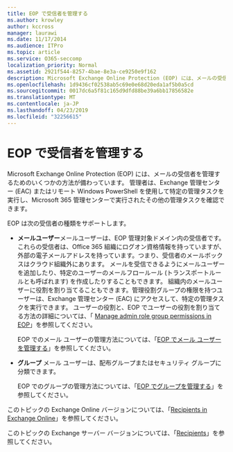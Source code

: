 ```yaml
---
title: EOP で受信者を管理する
ms.author: krowley
author: kccross
manager: laurawi
ms.date: 11/17/2014
ms.audience: ITPro
ms.topic: article
ms.service: O365-seccomp
localization_priority: Normal
ms.assetid: 2921f544-8257-4bae-8e3a-ce9250e9f162
description: Microsoft Exchange Online Protection (EOP) には、メールの受信者を管理するためのいくつかの方法が備わっています。 管理者は、Exchange 管理センター (EAC) またはリモート Windows PowerShell を使用して特定の管理タスクを実行し、Microsoft 365 管理センターで実行されたその他の管理タスクを確認できます。
ms.openlocfilehash: 1d9436cf02538ab5c69e0e68d20eda1af5b0a5cd
ms.sourcegitcommit: 0017dc6a5f81c165d9dfd88be39a6bb17856582e
ms.translationtype: MT
ms.contentlocale: ja-JP
ms.lasthandoff: 04/23/2019
ms.locfileid: "32256615"
---
```

# <a name="manage-recipients-in-eop"></a>EOP で受信者を管理する

Microsoft Exchange Online Protection (EOP) には、メールの受信者を管理するためのいくつかの方法が備わっています。 管理者は、Exchange 管理センター (EAC) またはリモート Windows PowerShell を使用して特定の管理タスクを実行し、Microsoft 365 管理センターで実行されたその他の管理タスクを確認できます。
  
EOP は次の受信者の種類をサポートします。
  
- **メールユーザー**メールユーザーは、EOP 管理対象ドメイン内の受信者です。 これらの受信者は、Office 365 組織にログオン資格情報を持っていますが、外部の電子メールアドレスを持っています。つまり、受信者のメールボックスはクラウド組織外にあります。 メールを受信できるようにメールユーザーを追加したり、特定のユーザーのメールフロールール (トランスポートルールとも呼ばれます) を作成したりすることもできます。 組織内のメールユーザーに役割を割り当てることもできます。管理役割グループの権限を持つユーザーは、Exchange 管理センター (EAC) にアクセスして、特定の管理タスクを実行できます。 ユーザーの役割と、EOP でユーザーの役割を割り当てる方法の詳細については、「 [Manage admin role group permissions in EOP](manage-admin-role-group-permissions-in-eop.md)」を参照してください。
    
    EOP でのメール ユーザーの管理方法については、「[EOP でメール ユーザーを管理する](manage-mail-users-in-eop.md)」を参照してください。
    
- **グループ** メール ユーザーは、配布グループまたはセキュリティ グループに分類できます。 
    
    EOP でのグループの管理方法については、「[EOP でグループを管理する](manage-groups-in-eop.md)」を参照してください。
    
このトピックの Exchange Online バージョンについては、「[Recipients in Exchange Online](http://technet.microsoft.com/library/50d16941-5cd7-435d-8715-e2b69f8410ab.aspx)」を参照してください。
  
このトピックの Exchange サーバー バージョンについては、「[Recipients](http://technet.microsoft.com/library/40300ed4-85a5-463d-bb3a-cf787bd44e9d.aspx)」を参照してください。
  

